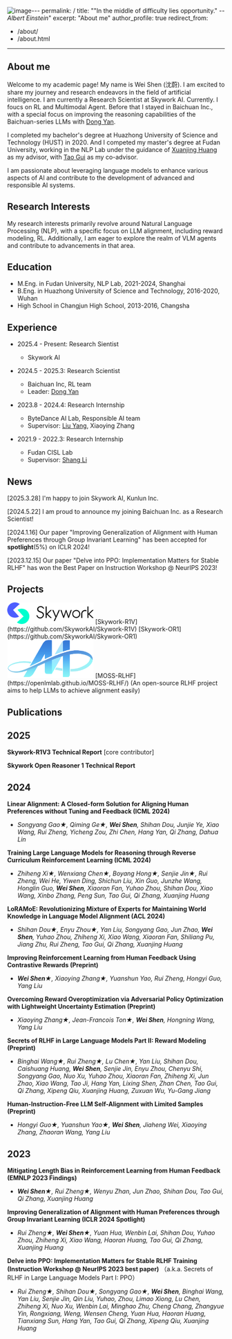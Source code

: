 ![image](https://github.com/user-attachments/assets/f7fc101f-f5ec-4853-8cb9-a5b1f6661687)---
permalink: /
title: "\"In the middle of difficulty lies opportunity.\" _--Albert Einstein_"
excerpt: "About me"
author_profile: true
redirect_from: 
  - /about/
  - /about.html
---

## About me

Welcome to my academic page! My name is Wei Shen (沈蔚). I am excited to share my journey and research endeavors in the field of artificial intelligence. I am currently a Research Scientist at Skywork AI. Currently. I foucs on RL and Multimodal Agent. Before that I stayed in Baichuan Inc., with a special focus on improving the reasoning capabilities of the Baichuan-series LLMs with [Dong Yan](https://scholar.google.com/citations?view_op=list_works&hl=en&hl=en&user=lvztRUkAAAAJ).

I completed my bachelor's degree at Huazhong University of Science and Technology (HUST) in 2020. And I competed my master's degree at Fudan University, working in the NLP Lab under the guidance of [Xuanjing Huang](https://xuanjing-huang.github.io/) as my advisor, with [Tao Gui](https://scholar.google.com/citations?user=BrOLQdwAAAAJ&hl=zh-CN)  as my co-advisor.

I am passionate about leveraging language models to enhance various aspects of AI and contribute to the development of advanced and responsible AI systems. 

## Research Interests
My research interests primarily revolve around Natural Language Processing (NLP), with a specific focus on LLM alignment, including reward modeling, RL. Additionally, I am eager to explore the realm of VLM agents and contribute to advancements in that area.

## Education
* M.Eng. in Fudan University, NLP Lab, 2021-2024, Shanghai
  <!-- * advisor: [Xuanjing Huang](https://scholar.google.com/citations?user=AnBUn0QAAAAJ&hl=en), and co-advisor [Qi Zhang](http://qizhang.info/) and [Tao Gui](https://guitaowufeng.github.io/) -->
* B.Eng. in Huazhong University of Science and Technology, 2016-2020, Wuhan
* High School in Changjun High School, 2013-2016, Changsha

## Experience
* 2025.4 - Present: Research Sientist
  * Skywork AI

* 2024.5 - 2025.3: Research Scientist
  * Baichuan Inc, RL team
  * Leader: [Dong Yan](https://scholar.google.com/citations?view_op=list_works&hl=en&hl=en&user=lvztRUkAAAAJ)
       
* 2023.8 - 2024.4: Research Internship
  * ByteDance AI Lab, Responsible AI team
  * Supervisor: [Liu Yang](http://www.yliuu.com/), Xiaoying Zhang
 
* 2021.9 - 2022.3: Research Internship
  * Fudan CISL Lab
  * Supervisor: [Shang Li](https://scholar.google.com/citations?user=AnBUn0QAAAAJ&hl=en)
      
## News
[2025.3.28] I'm happy to join Skywork AI, Kunlun Inc.

[2024.5.22] I am proud to announce my joining Baichuan Inc. as a Research Scientist!

[2024.1.16] Our paper "Improving Generalization of Alignment with Human Preferences through Group Invariant Learning" has been accepted for **spotlight**(5%) on ICLR 2024!

[2023.12.15] Our paper "Delve into PPO: Implementation Matters for Stable RLHF" has won the Best Paper on Instruction Workshop @ NeurIPS 2023!

## Projects
<img src="../images/skywork_logo.png" width="200">
[Skywork-R1V](https://github.com/SkyworkAI/Skywork-R1V)
[Skywork-OR1](https://github.com/SkyworkAI/Skywork-OR1)


<img src="../images/moss_logo.png" width="200">
[MOSS-RLHF](https://openlmlab.github.io/MOSS-RLHF/) (An open-source RLHF project aims to help LLMs to achieve alignment easily)

## Publications
## 2025 ##
**Skywork-R1V3 Technical Report** [core contributor]

**Skywork Open Reasoner 1 Technical Report**


## 2024 ##

**Linear Alignment: A Closed-form Solution for Aligning Human Preferences without Tuning and Feedback (ICML 2024)**

* _Songyang Gao&#9733;, Qiming Ge&#9733;, **Wei Shen**, Shihan Dou, Junjie Ye, Xiao Wang, Rui Zheng, Yicheng Zou, Zhi Chen, Hang Yan, Qi Zhang, Dahua Lin_

**Training Large Language Models for Reasoning through Reverse Curriculum Reinforcement Learning (ICML 2024)**

* _Zhiheng Xi&#9733;, Wenxiang Chen&#9733;, Boyang Hong&#9733;, Senjie Jin&#9733;, Rui Zheng, Wei He, Yiwen Ding, Shichun Liu, Xin Guo, Junzhe Wang, Honglin Guo, **Wei Shen**, Xiaoran Fan, Yuhao Zhou, Shihan Dou, Xiao Wang, Xinbo Zhang, Peng Sun, Tao Gui, Qi Zhang, Xuanjing Huang_

**LoRAMoE: Revolutionizing Mixture of Experts for Maintaining World Knowledge in Language Model Alignment (ACL 2024)**

* _Shihan Dou&#9733;, Enyu Zhou&#9733;, Yan Liu, Songyang Gao, Jun Zhao, **Wei Shen**, Yuhao Zhou, Zhiheng Xi, Xiao Wang, Xiaoran Fan, Shiliang Pu, Jiang Zhu, Rui Zheng, Tao Gui, Qi Zhang, Xuanjing Huang_


**Improving Reinforcement Learning from Human Feedback Using Contrastive Rewards (Preprint)**

* _**Wei Shen**&#9733;, Xiaoying Zhang&#9733;, Yuanshun Yao, Rui Zheng, Hongyi Guo, Yang Liu_


**Overcoming Reward Overoptimization via Adversarial Policy Optimization with Lightweight Uncertainty Estimation (Preprint)**

* _Xiaoying Zhang&#9733;, Jean-Francois Ton&#9733;, **Wei Shen**, Hongning Wang, Yang Liu_

**Secrets of RLHF in Large Language Models Part II: Reward Modeling (Preprint)**

* _Binghai Wang&#9733;, Rui Zheng&#9733;, Lu Chen&#9733;, Yan Liu, Shihan Dou, Caishuang Huang, **Wei Shen**, Senjie Jin, Enyu Zhou, Chenyu Shi, Songyang Gao, Nuo Xu, Yuhao Zhou, Xiaoran Fan, Zhiheng Xi, Jun Zhao, Xiao Wang, Tao Ji, Hang Yan, Lixing Shen, Zhan Chen, Tao Gui, Qi Zhang, Xipeng Qiu, Xuanjing Huang, Zuxuan Wu, Yu-Gang Jiang_

**Human-Instruction-Free LLM Self-Alignment with Limited Samples (Preprint)**

* _Hongyi Guo&#9733;, Yuanshun Yao&#9733;, **Wei Shen**, Jiaheng Wei, Xiaoying Zhang, Zhaoran Wang, Yang Liu_



## 2023 ##

**Mitigating Length Bias in Reinforcement Learning from Human Feedback (EMNLP 2023 Findings)**

* _**Wei Shen**&#9733;, Rui Zheng&#9733;, Wenyu Zhan, Jun Zhao, Shihan Dou, Tao Gui, Qi Zhang, Xuanjing Huang_

**Improving Generalization of Alignment with Human Preferences through Group Invariant Learning (ICLR 2024 Spotlight)**

* _Rui Zheng&#9733;, **Wei Shen**&#9733;, Yuan Hua, Wenbin Lai,  Shihan Dou, Yuhao Zhou, Zhiheng Xi, Xiao Wang, Haoran Huang, Tao Gui, Qi Zhang, Xuanjing Huang_

**Delve into PPO: Implementation Matters for Stable RLHF Training (Instruction Workshop @ NeurIPS 2023 best paper)**
（a.k.a. Secrets of RLHF in Large Language Models Part I: PPO）

* _Rui Zheng&#9733;, Shihan Dou&#9733;, Songyang Gao&#9733;, **Wei Shen**, Binghai Wang, Yan Liu, Senjie Jin, Qin Liu, Yuhao, Zhou, Limao Xiong, Lu Chen, Zhiheng Xi, Nuo Xu, Wenbin Lai, Minghao Zhu, Cheng Chang, Zhangyue Yin, Rongxiang, Weng, Wensen Cheng, Yuan Hua, Haoran Huang, Tianxiang Sun, Hang Yan, Tao Gui, Qi Zhang, Xipeng Qiu, Xuanjing Huang_




